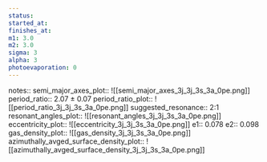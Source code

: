 ```yaml
---
status:
started_at:
finishes_at:
m1: 3.0
m2: 3.0
sigma: 3
alpha: 3
photoevaporation: 0
---
```


notes::
semi_major_axes_plot:: ![[semi_major_axes_3j_3j_3s_3a_0pe.png]]
period_ratio:: 2.07 ± 0.07
period_ratio_plot:: ![[period_ratio_3j_3j_3s_3a_0pe.png]]
suggested_resonance:: 2:1
resonant_angles_plot:: ![[resonant_angles_3j_3j_3s_3a_0pe.png]]
eccentricity_plot:: ![[eccentricity_3j_3j_3s_3a_0pe.png]]
e1:: 0.078
e2:: 0.098
gas_density_plot:: ![[gas_density_3j_3j_3s_3a_0pe.png]]
azimuthally_avged_surface_density_plot:: ![[azimuthally_avged_surface_density_3j_3j_3s_3a_0pe.png]]
